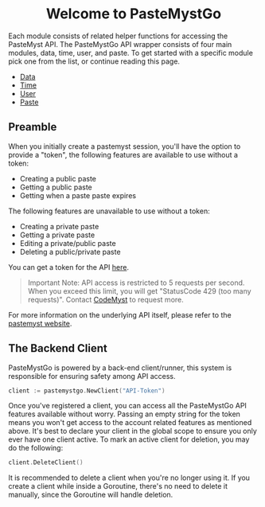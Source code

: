<h1 align="center">Welcome to PasteMystGo</h1>

Each module consists of related helper functions for accessing the PasteMyst API.
The PasteMystGo API wrapper consists of four main modules, data, time, user, and paste. To get started with a specific module pick one from the list, or continue reading this page.

* [Data](data.md)
* [Time](time.md)
* [User](user.md)
* [Paste](paste.md)

<h2>Preamble</h2>

When you initially create a pastemyst session, you'll have the option to provide a "token", the following features are available to use without a token: 
* Creating a public paste
* Getting a public paste
* Getting when a paste paste expires 

The following features are unavailable to use without a token:
* Creating a private paste
* Getting a private paste
* Editing a private/public paste
* Deleting a public/private paste

You can get a token for the API [here](https://paste.myst.rs/user/settings). 

> Important Note: API access is restricted to 5 requests per second. When you exceed this limit, you will get "StatusCode 429 (too many requests)". Contact [CodeMyst](https://github.com/CodeMyst) to request more.  

For more information on the underlying API itself, please refer to the [pastemyst website](https://paste.myst.rs/api-docs/index). 

<h2>The Backend Client</h2>

PasteMystGo is powered by a back-end client/runner, this system is responsible for ensuring safety among API access. 

```go
client := pastemystgo.NewClient("API-Token")
```

Once you've registered a client, you can access all the PasteMystGo API features available without worry. Passing an empty string for the token means you won't get access to the account related features as mentioned above. It's best to declare your client in the global scope to ensure you only ever have one client active. To mark an active client for deletion, you may do the following:

```go
client.DeleteClient()
```

It is recommended to delete a client when you're no longer using it. If you create a client while inside a Goroutine, there's no need to delete it manually, since the Goroutine will handle deletion.

